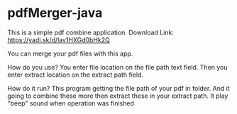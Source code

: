 # pdfMerger-java
This is a simple pdf combine application.
Download Link: https://yadi.sk/d/lav1HXGd0bHk2Q

You can merge your pdf files with this app.

How do you use?
You enter file location on the file path text field.
Then you enter extract location on the extract path field.

How do it run?
This program getting the file path of your pdf in folder.
And it going to combine these more then extract these in your extract path.
It play "beep" sound when operation was finished
